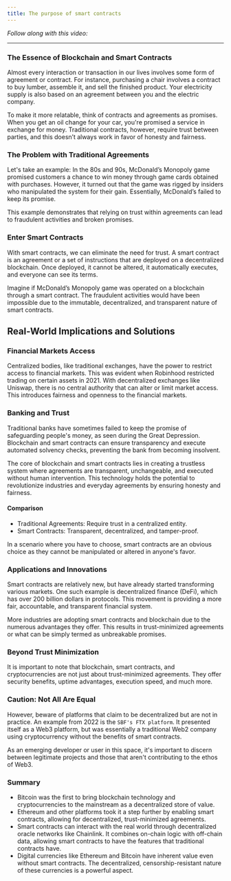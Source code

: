```yaml
---
title: The purpose of smart contracts
---
```


_Follow along with this video:_

---

### The Essence of Blockchain and Smart Contracts

Almost every interaction or transaction in our lives involves some form of agreement or contract. For instance, purchasing a chair involves a contract to buy lumber, assemble it, and sell the finished product. Your electricity supply is also based on an agreement between you and the electric company.

To make it more relatable, think of contracts and agreements as promises. When you get an oil change for your car, you're promised a service in exchange for money. Traditional contracts, however, require trust between parties, and this doesn’t always work in favor of honesty and fairness.

### The Problem with Traditional Agreements

Let's take an example: In the 80s and 90s, McDonald’s Monopoly game promised customers a chance to win money through game cards obtained with purchases. However, it turned out that the game was rigged by insiders who manipulated the system for their gain. Essentially, McDonald’s failed to keep its promise.

This example demonstrates that relying on trust within agreements can lead to fraudulent activities and broken promises.

### Enter Smart Contracts

With smart contracts, we can eliminate the need for trust. A smart contract is an agreement or a set of instructions that are deployed on a decentralized blockchain. Once deployed, it cannot be altered, it automatically executes, and everyone can see its terms.

Imagine if McDonald’s Monopoly game was operated on a blockchain through a smart contract. The fraudulent activities would have been impossible due to the immutable, decentralized, and transparent nature of smart contracts.

## Real-World Implications and Solutions

### Financial Markets Access

Centralized bodies, like traditional exchanges, have the power to restrict access to financial markets. This was evident when Robinhood restricted trading on certain assets in 2021. With decentralized exchanges like Uniswap, there is no central authority that can alter or limit market access. This introduces fairness and openness to the financial markets.

### Banking and Trust

Traditional banks have sometimes failed to keep the promise of safeguarding people's money, as seen during the Great Depression. Blockchain and smart contracts can ensure transparency and execute automated solvency checks, preventing the bank from becoming insolvent.

The core of blockchain and smart contracts lies in creating a trustless system where agreements are transparent, unchangeable, and executed without human intervention. This technology holds the potential to revolutionize industries and everyday agreements by ensuring honesty and fairness.

#### Comparison

- Traditional Agreements: Require trust in a centralized entity.
- Smart Contracts: Transparent, decentralized, and tamper-proof.

In a scenario where you have to choose, smart contracts are an obvious choice as they cannot be manipulated or altered in anyone's favor.

### Applications and Innovations

Smart contracts are relatively new, but have already started transforming various markets. One such example is decentralized finance (DeFi), which has over 200 billion dollars in protocols. This movement is providing a more fair, accountable, and transparent financial system.

More industries are adopting smart contracts and blockchain due to the numerous advantages they offer. This results in trust-minimized agreements or what can be simply termed as unbreakable promises.

### Beyond Trust Minimization

It is important to note that blockchain, smart contracts, and cryptocurrencies are not just about trust-minimized agreements. They offer security benefits, uptime advantages, execution speed, and much more.

### Caution: Not All Are Equal

However, beware of platforms that claim to be decentralized but are not in practice. An example from 2022 is the `SBF's FTX platform`. It presented itself as a Web3 platform, but was essentially a traditional Web2 company using cryptocurrency without the benefits of smart contracts.

As an emerging developer or user in this space, it's important to discern between legitimate projects and those that aren't contributing to the ethos of Web3.

### Summary

- Bitcoin was the first to bring blockchain technology and cryptocurrencies to the mainstream as a decentralized store of value.
- Ethereum and other platforms took it a step further by enabling smart contracts, allowing for decentralized, trust-minimized agreements.
- Smart contracts can interact with the real world through decentralized oracle networks like Chainlink. It combines on-chain logic with off-chain data, allowing smart contracts to have the features that traditional contracts have.
- Digital currencies like Ethereum and Bitcoin have inherent value even without smart contracts. The decentralized, censorship-resistant nature of these currencies is a powerful aspect.
